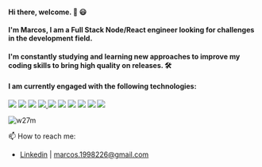 #### Hi there, welcome. 👋 😃 
#### I'm Marcos, I am a Full Stack Node/React engineer looking for challenges in the development field. 
#### I'm constantly studying and learning new approaches to improve my coding skills to bring high quality on releases. 🛠️


#### I am currently engaged with the following technologies:

<a href="https://developer.mozilla.org/en-US/docs/Glossary/HTML5" /> <img src="https://img.shields.io/badge/HTML5-E34F26?style=for-the-badge&logo=html5&logoColor=white" /></a> <a href="https://developer.mozilla.org/en-US/docs/Glossary/CSS" /> <img src="https://img.shields.io/badge/CSS3-1572B6?style=for-the-badge&logo=css3&logoColor=white" /></a> <a href="https://developer.mozilla.org/en-US/docs/Glossary/javaScript" /> <img src="https://img.shields.io/badge/JavaScript-F7DF1E?style=for-the-badge&logo=javascript&logoColor=black" /></a> <a href="https://www.typescriptlang.org/docs/handbook/typescript-in-5-minutes.html" /> <img src="https://img.shields.io/badge/TypeScript-007ACC?style=for-the-badge&logo=typescript&logoColor=white" /></a><a href="https://reactjs.org/" /> <img src="https://img.shields.io/badge/React-20232A?style=for-the-badge&logo=react&logoColor=61DAFB" /></a> <a href="https://redux.js.org/introduction/getting-started" /> <img src="https://img.shields.io/badge/Redux-593D88?style=for-the-badge&logo=redux&logoColor=white" /></a> <a href="https://nodejs.org/en/about/" /> <img src="https://img.shields.io/badge/Node.js-43853D?style=for-the-badge&logo=node-dot-js&logoColor=white" /></a> <a href="https://www.mysql.com/about/"> <img src="https://img.shields.io/badge/MySQL-00000F?style=for-the-badge&logo=mysql&logoColor=white" /></a> <a href="https://www.mongodb.com/what-is-mongodb" /> <img src="https://img.shields.io/badge/MongoDB-4EA94B?style=for-the-badge&logo=mongodb&logoColor=white" /></a> <a href="https://www.connectingup.org/learn/articles/introduction-ubuntu" /> <img src="https://img.shields.io/badge/Ubuntu-E95420?style=for-the-badge&logo=ubuntu&logoColor=white" /></a>

<p><img align="center" src="https://github-readme-stats.vercel.app/api/top-langs?username=Marcos-Roberto-Silva&show_icons=true&locale=en&layout=compact" alt="w27m" /></p>

📫 How to reach me:
- [Linkedin](https://www.linkedin.com/in/marcos-silva-7798531b5/) | marcos.1998226@gmail.com
